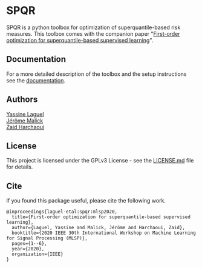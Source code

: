 # SPQR
SPQR is a python toolbox for optimization of superquantile-based risk measures. This toolbox comes with the companion paper "[First-order optimization for superquantile-based supervised learning](https://yassine-laguel.github.io/_pages/publications/)".

## Documentation
For a more detailed description of the toolbox and the setup instructions see the [documentation](https://yassine-laguel.github.io/spqr/).

## Authors
[Yassine Laguel](https://yassine-laguel.github.io)  
[Jérôme Malick](https://ljk.imag.fr/membres/Jerome.Malick/)  
[Zaid Harchaoui](http://faculty.washington.edu/zaid/)  

## License
This project is licensed under the GPLv3 License - see the [LICENSE.md](LICENSE.md) file for details.

## Cite
If you found this package useful, please cite the following work.
```
@inproceedings{laguel-etal:spqr:mlsp2020,
  title={First-order optimization for superquantile-based supervised learning},
  author={Laguel, Yassine and Malick, Jérôme and Harchaoui, Zaid},
  booktitle={2020 IEEE 30th International Workshop on Machine Learning for Signal Processing (MLSP)},
  pages={1--6},
  year={2020},
  organization={IEEE}
}
```
